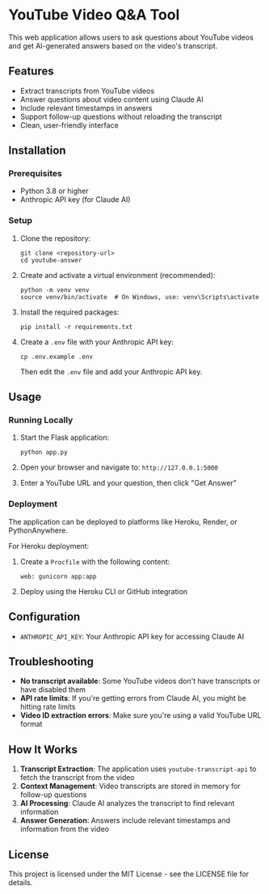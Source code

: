 # YouTube Video Q&A Tool

This web application allows users to ask questions about YouTube videos and get AI-generated answers based on the video's transcript.

## Features

- Extract transcripts from YouTube videos
- Answer questions about video content using Claude AI
- Include relevant timestamps in answers
- Support follow-up questions without reloading the transcript
- Clean, user-friendly interface

## Installation

### Prerequisites

- Python 3.8 or higher
- Anthropic API key (for Claude AI)

### Setup

1. Clone the repository:
   ```
   git clone <repository-url>
   cd youtube-answer
   ```

2. Create and activate a virtual environment (recommended):
   ```
   python -m venv venv
   source venv/bin/activate  # On Windows, use: venv\Scripts\activate
   ```

3. Install the required packages:
   ```
   pip install -r requirements.txt
   ```

4. Create a `.env` file with your Anthropic API key:
   ```
   cp .env.example .env
   ```
   Then edit the `.env` file and add your Anthropic API key.

## Usage

### Running Locally

1. Start the Flask application:
   ```
   python app.py
   ```

2. Open your browser and navigate to: `http://127.0.0.1:5000`

3. Enter a YouTube URL and your question, then click "Get Answer"

### Deployment

The application can be deployed to platforms like Heroku, Render, or PythonAnywhere.

For Heroku deployment:

1. Create a `Procfile` with the following content:
   ```
   web: gunicorn app:app
   ```

2. Deploy using the Heroku CLI or GitHub integration

## Configuration

- `ANTHROPIC_API_KEY`: Your Anthropic API key for accessing Claude AI

## Troubleshooting

- **No transcript available**: Some YouTube videos don't have transcripts or have disabled them
- **API rate limits**: If you're getting errors from Claude AI, you might be hitting rate limits
- **Video ID extraction errors**: Make sure you're using a valid YouTube URL format

## How It Works

1. **Transcript Extraction**: The application uses `youtube-transcript-api` to fetch the transcript from the video
2. **Context Management**: Video transcripts are stored in memory for follow-up questions
3. **AI Processing**: Claude AI analyzes the transcript to find relevant information
4. **Answer Generation**: Answers include relevant timestamps and information from the video

## License

This project is licensed under the MIT License - see the LICENSE file for details.
